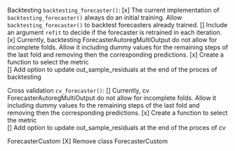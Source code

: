 Backtesting `backtesting_forecaster()`:
    [x] The current implementation of `backtesting_forecaster()` always do an initial training. Allow `backtesting_forecaster()` to backtest forecasters already trained.
    [] Include an argument `refit` to decide if the forecaster is retrained in each iteration.
    [x] Currently, backtesting ForecasterAutoregMultiOutput do not allow for incomplete folds. Allow it including dummy values for the remaining steps of the last fold and removing then the corresponding predictions.
    [x] Create a function to select the metric  
    [] Add option to update out_sample_residuals at the end of the proces of backtesting

Cross validation `cv_forecaster()`:
    [] Currently, cv ForecasterAutoregMultiOutput do not allow for incomplete folds. Allow it including dummy values fo the remaining steps of the last fold and removing then the corresponding predictions.
    [x] Create a function to select the metric  
    [] Add option to update out_sample_residuals at the end of the proces of cv

ForecasterCustom
    [X] Remove class ForecasterCustom



